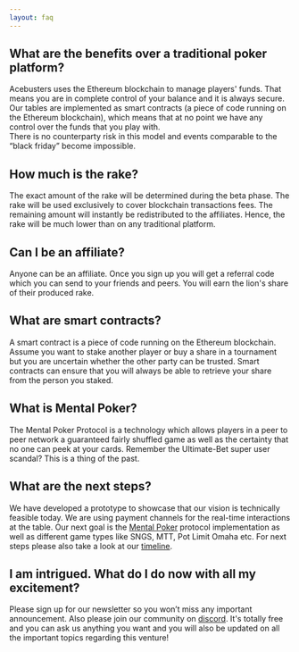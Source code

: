 ```yaml
---
layout: faq
---
```

<h2 role="button" data-toggle="collapse" href="#faq1" aria-expanded="false" aria-controls="faq1" class="faq-header">
        What are the benefits over a traditional poker platform?
</h2>
<div class="collapse" id="faq1">
    <p class="lead">
        Acebusters uses the Ethereum blockchain to manage players' funds. That means you are in complete control of your balance and it is always secure. Our tables are implemented as smart contracts (a piece of code running on the Ethereum blockchain), which means that at no point we have any control over the funds that you play with.
        <br/>
        There is no counterparty risk in this model and events comparable to the “black friday” become impossible.
    </p>
     
</div>



<h2 role="button" data-toggle="collapse" href="#faq3" aria-expanded="false" aria-controls="faq3" class="faq-header">
    How much is the rake?
</h2>
<div class="collapse" id="faq3">
    <p class="lead">
        The exact amount of the rake will be determined during the beta phase. The rake will be used exclusively to cover blockchain transactions fees. The remaining amount will instantly be redistributed to the affiliates. Hence, the rake will be much lower than on any traditional platform.
    </p>
</div>

<h2 role="button" data-toggle="collapse" href="#faq7" aria-expanded="false" aria-controls="faq7" class="faq-header">
        Can I be an affiliate?
</h2>
<div class="collapse" id="faq7">
    <p class="lead">
        Anyone can be an affiliate. Once you sign up you will get a referral code which you can send to your friends and peers. You will earn the lion's share of their produced rake.
    </p>
</div>

<h2 role="button" data-toggle="collapse" href="#faq4" aria-expanded="false" aria-controls="faq4" class="faq-header">
        What are smart contracts?
</h2>
<div class="collapse" id="faq4">
    <p class="lead">    
        A smart contract is a piece of code running on the Ethereum blockchain.
        <br>
        Assume you want to stake another player or buy a share in a tournament but you are uncertain whether the other party can be trusted. Smart contracts can ensure that you will always be able to retrieve your share from the person you staked.
    </p>
</div>


<h2 role="button" data-toggle="collapse" href="#faq2" aria-expanded="false" aria-controls="faq2" class="faq-header">
        What is Mental Poker?
</h2>
<div class="collapse" id="faq2">
    <p class="lead">
        The Mental Poker Protocol is a technology which allows players in a peer to peer network a guaranteed fairly shuffled game as well as the certainty that no one can peek at your cards. Remember the Ultimate-Bet super user scandal? This is a thing of the past. 
    </p>
     
</div>



<h2 role="button" data-toggle="collapse" href="#faq8" aria-expanded="false" aria-controls="faq8" class="faq-header">
    What are the next steps?
</h2>
<div class="collapse" id="faq8">
    <p class="lead">
        We have developed a prototype to showcase that our vision is technically feasible today. We are using payment channels for the real-time interactions at the table. Our next goal is the <a href="https://en.wikipedia.org/wiki/Mental_poker">Mental Poker</a> protocol implementation as well as different game types like SNGS, MTT, Pot Limit Omaha etc. 
        For next steps please also take a look at our <a href="/#timeline">timeline</a>.
    </p>
</div>

<h2 role="button" data-toggle="collapse" href="#faq9" aria-expanded="false" aria-controls="faq9" class="faq-header">
    I am intrigued. What do I do now with all my excitement?
</h2>
<div class="collapse" id="faq9">
    <p class="lead">
        Please sign up for our newsletter so you won’t miss any important announcement. Also please join our community on <a href="https://discord.gg/7PesDTZ">discord</a>. It's totally free and you can ask us anything you want and you will also be updated on all the important topics regarding this venture! 
    </p>
</div>
<!-- /.content-section-a -->
